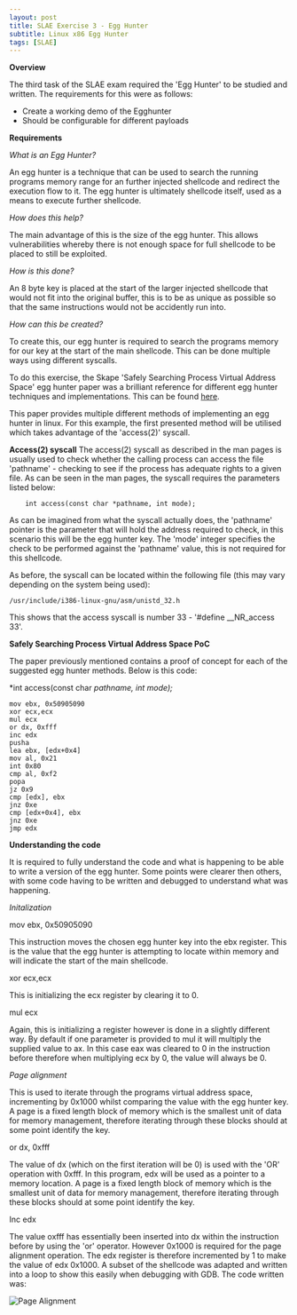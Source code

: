 ```yaml
---
layout: post
title: SLAE Exercise 3 - Egg Hunter
subtitle: Linux x86 Egg Hunter
tags: [SLAE]
---
```


**Overview**

The third task of the SLAE exam required the 'Egg Hunter' to be studied and written. The requirements for this were as follows:

- Create a working demo of the Egghunter
- Should be configurable for different payloads

**Requirements**

*What is an Egg Hunter?* 

An egg hunter is a technique that can be used to search the running programs memory range for an  further injected shellcode and redirect the execution flow to it. The egg hunter is ultimately shellcode itself, used as a means to execute further shellcode. 

*How does this help?*

The main advantage of this is the size of the egg hunter. This allows vulnerabilities whereby there is not enough space for full shellcode to be placed to still be exploited. 

*How is this done?*

An 8 byte key is placed at the start of the larger injected  shellcode that would not fit into the original buffer, this is to be as unique as possible so that the same instructions would not be accidently run into. 

*How can this be created?*

To create this, our egg hunter is required to search the programs memory for our key at the start of the main shellcode. This can be done multiple ways using different syscalls. 



To do this exercise, the Skape 'Safely Searching Process Virtual Address Space' egg hunter paper was a brilliant reference for different egg hunter techniques and implementations. This can be found [here](http://www.hick.org/code/skape/papers/egghunt-shellcode.pdf).

This paper provides multiple different methods of implementing an egg hunter in linux. For this example, the first presented method will be utilised which takes advantage of the 'access(2)' syscall. 


**Access(2) syscall**
The access(2) syscall as described in the man pages is usually used to check whether the calling process can access the file 'pathname' - checking to see if the process has adequate rights to a given file.  As can be seen in the man pages, the syscall requires the parameters listed below:

```
	int access(const char *pathname, int mode);
```

As can be imagined from what the syscall actually does, the 'pathname' pointer is the parameter that will hold the address required to check, in this scenario this will be the egg hunter key. The 'mode' integer specifies the check to be performed against the 'pathname' value, this is not required for this shellcode. 

As before, the syscall can be located within the following file (this may vary depending on the system being used):

	/usr/include/i386-linux-gnu/asm/unistd_32.h

This shows that the access syscall is number 33 - '#define __NR_access 33'. 


**Safely Searching Process Virtual Address Space PoC**

The paper previously mentioned contains a proof of concept for each of the suggested egg hunter methods. Below is this code:

  *int access(const char *pathname, int mode);*

```
mov ebx, 0x50905090
xor ecx,ecx
mul ecx
or dx, 0xfff
inc edx
pusha
lea ebx, [edx+0x4]
mov al, 0x21
int 0x80
cmp al, 0xf2
popa
jz 0x9
cmp [edx], ebx
jnz 0xe
cmp [edx+0x4], ebx
jnz 0xe
jmp edx
```

**Understanding the code**

It is required to fully understand the code and what is happening to be able to write a version of the egg hunter. Some points were clearer then others, with some code having to be written and debugged to understand what was happening. 

*Initalization*

mov ebx, 0x50905090

This instruction moves the chosen egg hunter key into the ebx register. This is the value that the egg hunter is attempting to locate within memory and will indicate the start of the main shellcode. 

xor ecx,ecx

This is initializing the ecx register by clearing it to 0. 

mul ecx

Again, this is initializing a register however is done in a slightly different way. By default if one parameter is provided to mul it will multiply the supplied value to ax. In this case eax was cleared to 0 in the instruction before therefore when multiplying ecx by 0, the value will always be 0. 


*Page alignment*

This is used to iterate through the programs virtual address space, incrementing by 0x1000 whilst comparing the value with the egg hunter key. A page is a fixed length block of memory which is the smallest unit of data for memory management, therefore iterating through these blocks should at some point identify the key. 

or dx, 0xfff

The value of dx (which on the first iteration will be 0) is used with the 'OR' operation with 0xfff. In this program, edx will be used as a pointer to a memory location. A page is a fixed length block of memory which is the smallest unit of data for memory management, therefore iterating through these blocks should at some point identify the key. 

Inc edx

The value oxfff has essentially been inserted into dx within the instruction before by using the 'or' operator. However 0x1000 is required for the page alignment operation. The edx register is therefore incremented by 1 to make the value of edx 0x1000. A subset of the shellcode was adapted and written into a loop to show this easily when debugging with GDB. The code written was:

![Page Alignment]()


